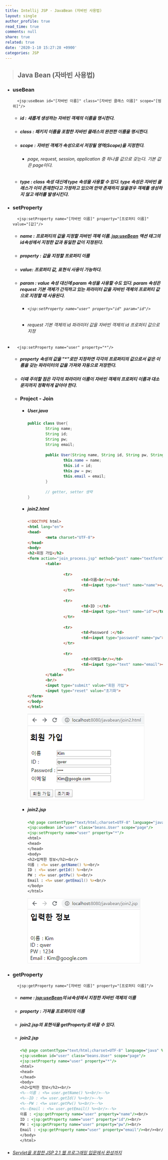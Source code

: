```yaml
---
title: Intellij JSP - JavaBean (자바빈 사용법)
layout: single
author_profile: true
read_time: true
comments: null
share: true
related: true
date: '2020-1-10 15:27:28 +0900'
categories: JSP
---
```


> ## Java Bean (자바빈 사용법)



* ### useBean
		<jsp:useBean id="[자바빈 이름]" class="[자바빈 클래스 이름]" scope="[범위]"/>
	* ##### id : 새롭게 생성하는 자바빈 객체의 이름을 명시한다.
	* ##### class : 패키지 이름을 포함한 자바빈 클래스의 완전한 이름을 명시한다.
	* ##### scope : 자바빈 객체가 속성으로서 저장될 영역(Scope)을 지정한다.
		* ###### page, request, session, application 중 하나를 값으로 갖는다. 기본 값은 page이다.
	* ##### type : class 속성 대신에 type 속성을 사용할 수 있다. type 속성은 자바빈 클래스가 이미 존재한다고 가정하고 있으며 만약 존재하지 않을경우 객체를 생성하지 않고 에러를 발생시킨다.

* ### setProperty
		<jsp:setProperty name="[자바빈 이름]" property="[프로퍼티 이름]" value="[값]"/>
	* ##### name : 프로퍼티의 값을 지정할 자바빈 객체 이름. <jsp:useBean> 액션 태그의 id속성에서 지정한 값과 동일한 값이 지정된다.
	* ##### property : 값을 지정할 프로퍼티 이름
	* ##### value: 프로퍼티 값, 표현식 사용이 가능하다.
	* ##### param : value 속성 대신에 param 속성을 사용할 수도 있다. param 속성은 request 기본 객체가 간직하고 있는 파라미터 값을 자바빈 객체의 프로퍼티 값으로 지정할 때 사용된다.
		* ###### `<jsp:setProperty name="user" property="id" param="id"/>`
		* ###### request 기본 객체의 id 파라미터 값을 자바빈 객체의 id 프로퍼티 값으로 지정 <br>
		
* 
		<jsp:setProperty name="user" property="*"/>
	* ##### property 속성의 값을 "*"로만 지정하면 각각의 프로퍼티의 값으로서 같은 이름을 갖는 파라미터의 값을 가져와 자동으로 저장한다.
	* ##### 이때 주의할 점은 각각의 파라미터 이름이 자바빈 객체의 프로퍼티 이름과 대소문자까지 정확하게 같아야 한다.
	* ### Project - Join
		* ##### User.java
			```java
			public class User{
					String name;
					String id;
					String pw;
					String email;

					public User(String name, String id, String pw, String email) {
							this.name = name;
							this.id = id;
							this.pw = pw;
							this.email = email;
					}
				
					// getter, setter 생략
			}
			```
		* ##### join2.html
			```html
			<!DOCTYPE html>
			<html lang="en">
			<head>
					<meta charset="UTF-8">
			</head>
			<body>
			<h2>회원 가입</h2>
			<form action="join_process.jsp" method="post" name="textform">
					<table>

							<tr>
									<td>이름<br/></td>
									<td><input type="text" name="name"></td>
							</tr>

							<tr>
									<td>ID :</td>
									<td><input type="text" name="id"></td>
							</tr>

							<tr>
									<td>Password :</td>
									<td><input type="password" name="pw"></td>
							</tr>

							<tr>
									<td>이메일<br/></td>
									<td><input type="text" name="email"></td>
							</tr>
					</table>
					<br/>
					<input type="submit" value="회원 가입">
					<input type="reset" value="초기화">
			</form>
			</body>
			</html>
			```
			
			![](/assets/img/jsp/java_bean1.png)
			
		* ##### join2.jsp
			```jsp
			<%@ page contentType="text/html;charset=UTF-8" language="java" %>
			<jsp:useBean id="user" class="beans.User" scope="page"/>
			<jsp:setProperty name="user" property="*"/>
			<html>
			<head>
			</head>
			<body>
			<h2>입력한 정보</h2><br/>
			이름 : <%= user.getName() %><br/>
			ID : <%= user.getId() %><br/>
			PW : <%= user.getPw() %><br/>
			Email : <%= user.getEmail() %><br/>
			</body>
			</html>
			```
			
			![](/assets/img/jsp/java_bean2.png)
			
* ### getProperty	
		<jsp:getProperty name="[자바빈 이름]" property="[프로퍼티 이름]"/>
	* ##### name : <jsp:useBean>의 id속성에서 지정한 자바빈 객체의 이름
	* ##### property : 가져올 프로퍼티의 이름
	* ##### join2.jsp의 표현식을 getProperty로 바꿀 수 있다.
	* ##### join2.jsp
		```jsp
		<%@ page contentType="text/html;charset=UTF-8" language="java" %>
		<jsp:useBean id="user" class="beans.User" scope="page"/>
		<jsp:setProperty name="user" property="*"/>
		<html>
		<head>
		</head>
		<body>
		<h2>입력한 정보</h2><br/>
		<%--이름 : <%= user.getName() %><br/>--%>
		<%--ID : <%= user.getId() %><br/>--%>
		<%--PW : <%= user.getPw() %><br/>--%>
		<%--Email : <%= user.getEmail() %><br/>--%>
		이름 : <jsp:getProperty name="user" property="name"/><br/>
		ID : <jsp:getProperty name="user" property="id"/><br/>
		PW : <jsp:getProperty name="user" property="pw"/><br/>
		Email : <jsp:getProperty name="user" property="email"/><br/><br/>
		</body>
		</html>
		```
	
	
* ###### [Servlet을 포함한 JSP 2.1 웹 프로그래밍 입문에서 완성까지 ]

[Servlet을 포함한 JSP 2.1 웹 프로그래밍 입문에서 완성까지 ]: https://book.naver.com/bookdb/book_detail.nhn?bid=6468787